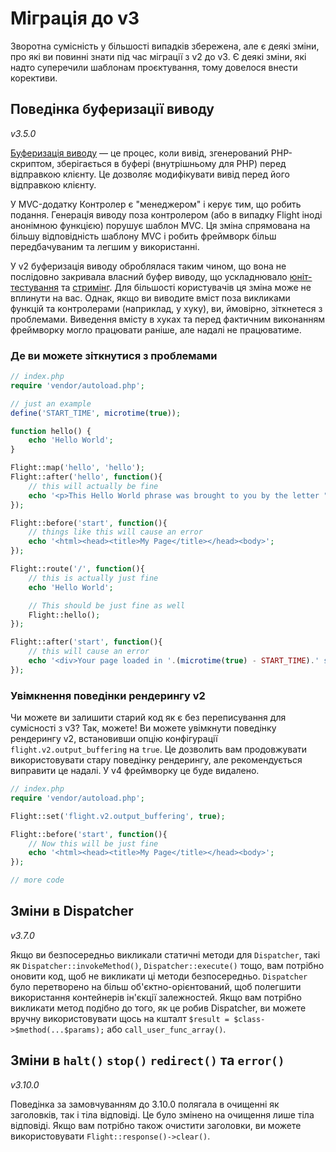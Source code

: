 # Міграція до v3

Зворотна сумісність у більшості випадків збережена, але є деякі зміни, про які ви повинні знати під час міграції з v2 до v3. Є деякі зміни, які надто суперечили шаблонам проєктування, тому довелося внести корективи.

## Поведінка буферизації виводу

_v3.5.0_

[Буферизація виводу](https://stackoverflow.com/questions/2832010/what-is-output-buffering-in-php) — це процес, коли вивід, згенерований PHP-скриптом, зберігається в буфері (внутрішньому для PHP) перед відправкою клієнту. Це дозволяє модифікувати вивід перед його відправкою клієнту.

У MVC-додатку Контролер є "менеджером" і керує тим, що робить подання. Генерація виводу поза контролером (або в випадку Flight іноді анонімною функцією) порушує шаблон MVC. Ця зміна спрямована на більшу відповідність шаблону MVC і робить фреймворк більш передбачуваним та легшим у використанні.

У v2 буферизація виводу оброблялася таким чином, що вона не послідовно закривала власний буфер виводу, що ускладнювало [юніт-тестування](https://github.com/flightphp/core/pull/545/files#diff-eb93da0a3473574fba94c3c4160ce68e20028e30b267875ab0792ade0b0539a0R42) 
та [стримінг](https://github.com/flightphp/core/issues/413). Для більшості користувачів ця зміна може не вплинути на вас. Однак, якщо ви виводите вміст поза викликами функцій та контролерами (наприклад, у хуку), ви, ймовірно, зіткнетеся з проблемами. Виведення вмісту в хуках та перед фактичним виконанням фреймворку могло працювати раніше, але надалі не працюватиме.

### Де ви можете зіткнутися з проблемами
```php
// index.php
require 'vendor/autoload.php';

// just an example
define('START_TIME', microtime(true));

function hello() {
	echo 'Hello World';
}

Flight::map('hello', 'hello');
Flight::after('hello', function(){
	// this will actually be fine
	echo '<p>This Hello World phrase was brought to you by the letter "H"</p>';
});

Flight::before('start', function(){
	// things like this will cause an error
	echo '<html><head><title>My Page</title></head><body>';
});

Flight::route('/', function(){
	// this is actually just fine
	echo 'Hello World';

	// This should be just fine as well
	Flight::hello();
});

Flight::after('start', function(){
	// this will cause an error
	echo '<div>Your page loaded in '.(microtime(true) - START_TIME).' seconds</div></body></html>';
});
```

### Увімкнення поведінки рендерингу v2

Чи можете ви залишити старий код як є без переписування для сумісності з v3? Так, можете! Ви можете увімкнути поведінку рендерингу v2, встановивши опцію конфігурації `flight.v2.output_buffering` на `true`. Це дозволить вам продовжувати використовувати стару поведінку рендерингу, але рекомендується виправити це надалі. У v4 фреймворку це буде видалено.

```php
// index.php
require 'vendor/autoload.php';

Flight::set('flight.v2.output_buffering', true);

Flight::before('start', function(){
	// Now this will be just fine
	echo '<html><head><title>My Page</title></head><body>';
});

// more code 
```

## Зміни в Dispatcher

_v3.7.0_

Якщо ви безпосередньо викликали статичні методи для `Dispatcher`, такі як `Dispatcher::invokeMethod()`, `Dispatcher::execute()` тощо, вам потрібно оновити код, щоб не викликати ці методи безпосередньо. `Dispatcher` було перетворено на більш об'єктно-орієнтований, щоб полегшити використання контейнерів ін'єкції залежностей. Якщо вам потрібно викликати метод подібно до того, як це робив Dispatcher, ви можете вручну використовувати щось на кшталт `$result = $class->$method(...$params);` або `call_user_func_array()`.

## Зміни в `halt()` `stop()` `redirect()` та `error()`

_v3.10.0_

Поведінка за замовчуванням до 3.10.0 полягала в очищенні як заголовків, так і тіла відповіді. Це було змінено на очищення лише тіла відповіді. Якщо вам потрібно також очистити заголовки, ви можете використовувати `Flight::response()->clear()`.